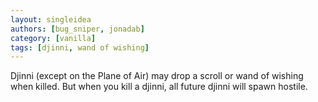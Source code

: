 ```yaml
---
layout: singleidea
authors: [bug_sniper, jonadab]
category: [vanilla]
tags: [djinni, wand of wishing]
---
```

Djinni (except on the Plane of Air) may drop a scroll or wand of wishing when killed. But when you kill a djinni, all future djinni will spawn hostile.
